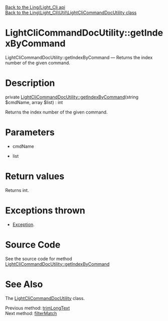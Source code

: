 [Back to the Ling/Light_Cli api](https://github.com/lingtalfi/Light_Cli/blob/master/doc/api/Ling/Light_Cli.md)<br>
[Back to the Ling\Light_Cli\Util\LightCliCommandDocUtility class](https://github.com/lingtalfi/Light_Cli/blob/master/doc/api/Ling/Light_Cli/Util/LightCliCommandDocUtility.md)


LightCliCommandDocUtility::getIndexByCommand
================



LightCliCommandDocUtility::getIndexByCommand — Returns the index number of the given command.




Description
================


private [LightCliCommandDocUtility::getIndexByCommand](https://github.com/lingtalfi/Light_Cli/blob/master/doc/api/Ling/Light_Cli/Util/LightCliCommandDocUtility/getIndexByCommand.md)(string $cmdName, array $list) : int




Returns the index number of the given command.




Parameters
================


- cmdName

    

- list

    


Return values
================

Returns int.


Exceptions thrown
================

- [Exception](http://php.net/manual/en/class.exception.php).&nbsp;







Source Code
===========
See the source code for method [LightCliCommandDocUtility::getIndexByCommand](https://github.com/lingtalfi/Light_Cli/blob/master/Util/LightCliCommandDocUtility.php#L413-L421)


See Also
================

The [LightCliCommandDocUtility](https://github.com/lingtalfi/Light_Cli/blob/master/doc/api/Ling/Light_Cli/Util/LightCliCommandDocUtility.md) class.

Previous method: [trimLongText](https://github.com/lingtalfi/Light_Cli/blob/master/doc/api/Ling/Light_Cli/Util/LightCliCommandDocUtility/trimLongText.md)<br>Next method: [filterMatch](https://github.com/lingtalfi/Light_Cli/blob/master/doc/api/Ling/Light_Cli/Util/LightCliCommandDocUtility/filterMatch.md)<br>

